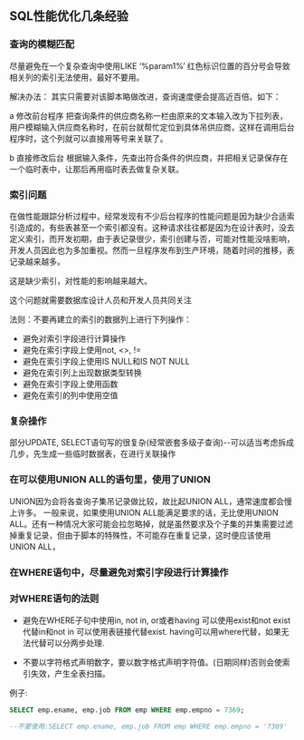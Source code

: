 

## SQL性能优化几条经验

### 查询的模糊匹配

尽量避免在一个复杂查询中使用LIKE ‘%param1%’ 红色标识位置的百分号会导致相关列的索引无法使用，最好不要用。

解决办法：
其实只需要对该脚本略做改进，查询速度便会提高近百倍。如下：

a 修改前台程序
把查询条件的供应商名称一栏由原来的文本输入改为下拉列表，用户模糊输入供应商名称时，在前台就帮忙定位到具体吊供应商，这样在调用后台程序时，这个列就可以直接用等号来关联了。

b 直接修改后台
根据输入条件，先查出符合条件的供应商，并把相关记录保存在一个临时表中，让那后再用临时表去做复杂关联。


### 索引问题

在做性能跟踪分析过程中，经常发现有不少后台程序的性能问题是因为缺少合适索引造成的，有些表甚至一个索引都没有。这种请求往往都是因为在设计表时，没去定义索引，而开发初期，由于表记录很少，索引创建与否，可能对性能没啥影响，开发人员因此也为多加重视。然而一旦程序发布到生产环境，随着时间的推移，表记录越来越多。

这是缺少索引，对性能的影响越来越大。

这个问题就需要数据库设计人员和开发人员共同关注

法则：不要再建立的索引的数据列上进行下列操作：
* 避免对索引字段进行计算操作
* 避免在索引字段上使用not, <>, !=
* 避免在索引字段上使用IS NULL和IS NOT NULL
* 避免在索引列上出现数据类型转换
* 避免在索引字段上使用函数
* 避免在索引的列中使用空值


### 复杂操作

部分UPDATE, SELECT语句写的很复杂(经常嵌套多级子查询)--可以适当考虑拆成几步，先生成一些临时数据表，在进行关联操作


### 在可以使用UNION ALL的语句里，使用了UNION
UNION因为会将各查询子集吊记录做比较，故比起UNION ALL，通常速度都会慢上许多。
一般来说，如果使用UNION ALL能满足要求的话，无比使用UNION ALL。还有一种情况大家可能会拉忽略掉，就是虽然要求及个子集的并集需要过滤掉重复记录，但由于脚本的特殊性，不可能存在重复记录，这时便应该使用UNION ALL，


### 在WHERE语句中，尽量避免对索引字段进行计算操作


### 对WHERE语句的法则

* 避免在WHERE子句中使用in, not in, or或者having
可以使用exist和not exist代替in和not in
可以使用表链接代替exist. having可以用where代替，如果无法代替可以分两步处理.


* 不要以字符格式声明数字，要以数字格式声明字符值。(日期同样)否则会使索引失效，产生全表扫描。

例子:
```sql
SELECT emp.ename, emp.job FROM emp WHERE emp.empno = 7369;

--不要使用:SELECT emp.ename, emp.job FROM emp WHERE emp.empno = '7369'
```

